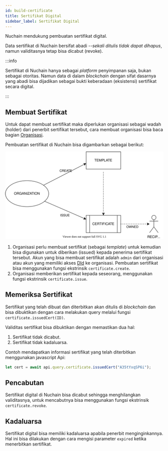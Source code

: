 ```yaml
---
id: build-certificate
title: Sertifikat Digital
sidebar_label: Sertifikat Digital
---
```


Nuchain mendukung pembuatan sertifikat digital.

Data sertifikat di Nuchain bersifat abadi --_sekali ditulis tidak dapat dihapus_, namun
validitasnya tetap bisa dicabut (revoke).

:::info

Sertifikat di Nuchain hanya sebagai _platform_ penyimpanan saja, bukan sebagai otoritas. Namun data
di dalam _blockchain_ dengan sifat dasarnya yang abadi bisa dijadikan sebagai bukti keberadaan
(eksistensi) sertifikat secara digital.

:::

## Membuat Sertifikat

Untuk dapat membuat sertifikat maka diperlukan organisasi sebagai wadah (holder) dari penerbit
sertifikat tersebut, cara membuat organisasi bisa baca bagian [Organisasi](build-organization.md).

Pembuatan sertifikat di Nuchain bisa digambarkan sebagai berikut:

![Nuchain Certificate](/img/nuchain-certificate.svg)

1. Organisasi perlu membuat sertifikat (sebagai _template_) untuk kemudian bisa digunakan untuk
   diberikan (issued) kepada penerima sertifikat tersebut. Akun yang bisa membuat sertifikat adalah
   `admin` dari organisasi atau akun yang memiliki akses [DId](build-did.md) ke organisasi.
   Pembuatan sertifikat bisa menggunakan fungsi ekstrinsik `certificate.create`.
2. Organisasi memberikan sertifikat kepada seseorang, menggunakan fungsi ekstrinsik
   `certificate.issue`.

## Memeriksa Sertifikat

Sertifikat yang telah dibuat dan diterbitkan akan ditulis di _blockchain_ dan bisa dibuktikan dengan
cara melakukan query melalui fungsi `certificate.issuedCert(ID)`.

Validitas sertifikat bisa dibuktikan dengan memastikan dua hal:

1. Sertifikat tidak dicabut.
2. Sertifikat tidak kadaluarsa.

Contoh mendapatkan informasi sertifikat yang telah diterbitkan menggunakan javascript Api:

```javascript
let cert = await api.query.certificate.issuedCert("A35tYxqSP6i");
```

## Pencabutan

Sertifikat digital di Nuchain bisa dicabut sehingga menghilangkan validitasnya, untuk mencabutnya
bisa menggunakan fungsi ekstrinsik `certificate.revoke`.

## Kadaluarsa

Sertifikat digital bisa memiliki kadaluarsa apabila penerbit menginginkannya. Hal ini bisa dilakukan
dengan cara mengisi parameter `expired` ketika menerbitkan sertifikat.
